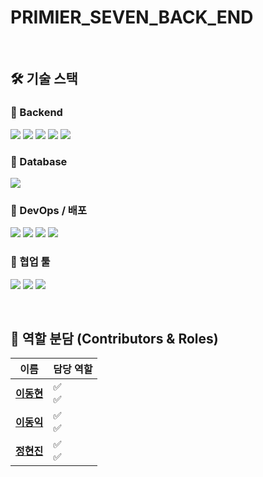 # PRIMIER_SEVEN_BACK_END

<br>

## 🛠️ 기술 스택

### 🔹 Backend
<img src="https://img.shields.io/badge/Java-007396?style=for-the-badge&logo=OpenJDK&logoColor=white"/> <img src="https://img.shields.io/badge/SpringBoot-6DB33F?style=for-the-badge&logo=SpringBoot&logoColor=white"/> <img src="https://img.shields.io/badge/SpringSecurity-6DB33F?style=for-the-badge&logo=springsecurity&logoColor=white"/> <img src="https://img.shields.io/badge/JPA-59666C?style=for-the-badge&logo=hibernate&logoColor=white"/> <img src="https://img.shields.io/badge/Redis-DC382D?style=for-the-badge&logo=redis&logoColor=white"/> 

### 🔹 Database
<img src="https://img.shields.io/badge/MySQL-4479A1?style=for-the-badge&logo=mysql&logoColor=white"/> 

### 🔹 DevOps / 배포
<img src="https://img.shields.io/badge/AWS EC2-FF9900?style=for-the-badge&logo=amazonec2&logoColor=white"/> <img src="https://img.shields.io/badge/AWS RDS-527FFF?style=for-the-badge&logo=amazonrds&logoColor=white"/> <img src="https://img.shields.io/badge/AWS S3-569A31?style=for-the-badge&logo=amazons3&logoColor=white"/> <img src="https://img.shields.io/badge/CodeDeploy-6DB33F?style=for-the-badge&logo=aws&logoColor=white"/>

### 🔹 협업 툴
<img src="https://img.shields.io/badge/Git-F05032?style=for-the-badge&logo=git&logoColor=white"/> <img src="https://img.shields.io/badge/GitHub-181717?style=for-the-badge&logo=github&logoColor=white"/> <img src="https://img.shields.io/badge/Notion-000000?style=for-the-badge&logo=notion&logoColor=white"/>

<br>

## 👥 역할 분담 (Contributors & Roles)

| 이름                                         | 담당 역할 |
| -------------------------------------------- | :-------- |
| [**이동현**](https://github.com/soohofather) | ✅ <br>✅   |
| [**이동익**](https://github.com/teotaku)     | ✅ <br>✅   |
| [**정현진**](https://github.com/doyulll)     | ✅<br>✅    |
